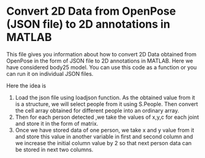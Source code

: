 # Convert 2D Data from OpenPose (JSON file) to 2D annotations in MATLAB #

This file gives you information about how to convert 2D Data obtained from OpenPose in the form of JSON file to 2D annotations in MATLAB.
Here we have considered body25 model.
You can use this code as a function or you can run it on individual JSON files.

Here the idea is
1. Load the json file using loadjson function. As the obtained value from it is a structure, we will select 
people from it using S.People. Then convert the cell array obtained for different  people into an ordinary array.
2. Then for each person detected ,we take the values of x,y,c for each joint and store it in the form of matrix.
3. Once we have stored data of one person, we take x and y value from it and store this value in another variable in first and second column
and we increase the initial column value by 2 so that next person data can be stored in next two columns.
